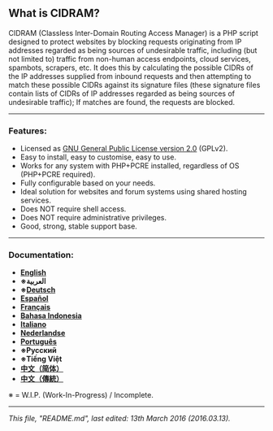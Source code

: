 ## **What is CIDRAM?**

CIDRAM (Classless Inter-Domain Routing Access Manager) is a PHP script designed to protect websites by blocking requests originating from IP addresses regarded as being sources of undesirable traffic, including (but not limited to) traffic from non-human access endpoints, cloud services, spambots, scrapers, etc. It does this by calculating the possible CIDRs of the IP addresses supplied from inbound requests and then attempting to match these possible CIDRs against its signature files (these signature files contain lists of CIDRs of IP addresses regarded as being sources of undesirable traffic); If matches are found, the requests are blocked.

---

### Features:
- Licensed as [GNU General Public License version 2.0](https://github.com/Maikuolan/CIDRAM/blob/master/LICENSE.txt) (GPLv2).
- Easy to install, easy to customise, easy to use.
- Works for any system with PHP+PCRE installed, regardless of OS (PHP+PCRE required).
- Fully configurable based on your needs.
- Ideal solution for websites and forum systems using shared hosting services.
- Does NOT require shell access.
- Does NOT require administrative privileges.
- Good, strong, stable support base.

---

### Documentation:
- **[English](https://github.com/Maikuolan/CIDRAM/blob/master/_docs/readme.en.md)**
- **※العربية**
- **※[Deutsch](https://github.com/Maikuolan/CIDRAM/blob/master/_docs/readme.de.md)**
- **[Español](https://github.com/Maikuolan/CIDRAM/blob/master/_docs/readme.es.md)**
- **[Français](https://github.com/Maikuolan/CIDRAM/blob/master/_docs/readme.fr.md)**
- **[Bahasa Indonesia](https://github.com/Maikuolan/CIDRAM/blob/master/_docs/readme.id.md)**
- **[Italiano](https://github.com/Maikuolan/CIDRAM/blob/master/_docs/readme.it.md)**
- **[Nederlandse](https://github.com/Maikuolan/CIDRAM/blob/master/_docs/readme.nl.md)**
- **[Português](https://github.com/Maikuolan/CIDRAM/blob/master/_docs/readme.pt.md)**
- **※Русский**
- **※Tiếng Việt**
- **[中文（简体）](https://github.com/Maikuolan/CIDRAM/blob/master/_docs/readme.zh.md)**
- **[中文（傳統）](https://github.com/Maikuolan/CIDRAM/blob/master/_docs/readme.zh-TW.md)**

※ = W.I.P. (Work-In-Progress) / Incomplete.

---

*This file, "README.md", last edited: 13th March 2016 (2016.03.13).*
